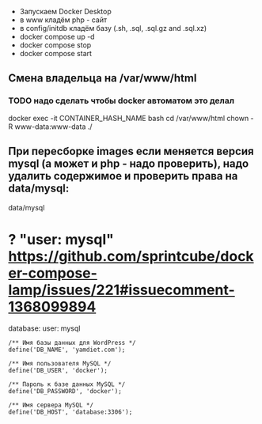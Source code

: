 * Запускаем Docker Desktop
* в www кладём php - сайт
* в config/initdb кладём базу (.sh, .sql, .sql.gz and .sql.xz)
* docker compose up -d
* docker compose stop
* docker compose start



## Смена владельца на /var/www/html
### TODO надо сделать чтобы docker автоматом это делал
docker exec -it CONTAINER_HASH_NAME bash
cd /var/www/html
chown -R www-data:www-data ./



## При пересборке images если меняется версия mysql (а может и php - надо проверить), надо удалить содержимое и проверить права на data/mysql:
data/mysql



# ? "user: mysql" https://github.com/sprintcube/docker-compose-lamp/issues/221#issuecomment-1368099894
database:
  user: mysql



```
/** Имя базы данных для WordPress */
define('DB_NAME', 'yamdiet.com');

/** Имя пользователя MySQL */
define('DB_USER', 'docker');

/** Пароль к базе данных MySQL */
define('DB_PASSWORD', 'docker');

/** Имя сервера MySQL */
define('DB_HOST', 'database:3306');
```